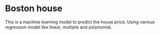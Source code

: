 # Boston house
 This is a machine learning model to predict the house price. 
 Using various regression model like linear, multiple and polynomial.
